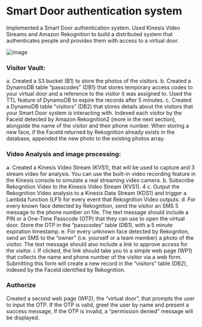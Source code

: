 # Smart Door authentication system

Implemented a Smart Door authentication system.
Used Kinesis Video Streams and Amazon Rekognition to build a distributed system that authenticates people and provides them with access to a virtual door.

![image](https://user-images.githubusercontent.com/8120359/183783497-d5e01d55-dcb2-4c95-a890-fddd06e09b7e.png)


### Visitor Vault:
a. Created a S3 bucket (B1) to store the photos of the visitors.
b. Created a DynamoDB table “passcodes” (DB1) that stores temporary access codes to your virtual door and a reference to the visitor it was assigned to. Used the TTL feature of DynamoDB to expire the records after 5 minutes.
c. Created a DynamoDB table “visitors” (DB2) that stores details about the visitors that your Smart Door system is interacting with. Indexed each visitor by the FaceId detected by Amazon Rekognition2 (more in the next section), alongside the name of the visitor and their phone number. When storing a new face, if the FaceId
returned by Rekognition already exists in the database, appended the new photo to the existing photos array.

### Video Analysis and image processing:
a. Created a Kinesis Video Stream (KVS1), that will be used to capture and 3 stream video for analysis. You can use the built-in video recording feature in the Kinesis console to simulate a real streaming video camera.
b. Subscribe Rekognition Video to the Kinesis Video Stream (KVS1). 4
c. Output the Rekognition Video analysis to a Kinesis Data Stream (KDS1) and trigger a Lambda function (LF1) for every event that Rekognition Video outputs.
d. For every known face detected by Rekognition, send the visitor an SMS 5 message to the phone number on file. The text message should include a PIN or a One-Time Passcode (OTP) that they can use to open the virtual door. Store the OTP in the “passcodes” table (DB1), with a 5 minute expiration timestamp.
e. For every unknown face detected by Rekogniton, send an SMS to the “owner” (i.e. yourself or a team member) a photo of the visitor. The text message should also include a link to approve access for the visitor.
i. If clicked, the link should take you to a simple web page (WP1) that collects the name and phone number of the visitor via a web form. Submitting this form will  create a new record in the “visitors” table (DB2), indexed by the FaceId identified by Rekognition.

### Authorize
Created a second web page (WP2), the “virtual door”, that prompts the user to input the OTP. If the OTP is valid, greet the user by name and present a success
message, If the OTP is invalid,  a “permission denied” message will be displayed. 
